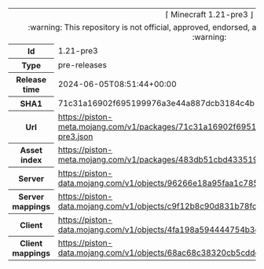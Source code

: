 <html><table>
<tr><td colspan="2" align="center"><img width="0" height="0"><br/>⌈ Minecraft 1.21-pre3 ⌋<br/><img width="0" height="0"></td></tr>
<tr><td colspan="2" align="center"><img width="0" height="0"><br/>
:warning: This repository is not official, approved, endorsed, associated or connected with Mojang :warning:
<br/><img width="0" height="0"></td></tr>
<tr><th>Id</th><td>1.21-pre3</td></tr>
<tr><th>Type</th><td>pre-releases</td></tr>
<tr><th>Release time</th><td>2024-06-05T08:51:44+00:00</td></tr>
<tr><th>SHA1</th><td>71c31a16902f695199976a3e44a887dcb3184c4b</td></tr>
<tr><th>Url</th><td><a href="https://piston-meta.mojang.com/v1/packages/71c31a16902f695199976a3e44a887dcb3184c4b/1.21-pre3.json">https://piston-meta.mojang.com/v1/packages/71c31a16902f695199976a3e44a887dcb3184c4b/1.21-pre3.json</a></td></tr>
<tr><th>Asset index</th><td><a href="https://piston-meta.mojang.com/v1/packages/483db51cbd4335190b40f225213b7b03a1075a80/17.json">https://piston-meta.mojang.com/v1/packages/483db51cbd4335190b40f225213b7b03a1075a80/17.json</a></td></tr>
<tr><th>Server</th><td><a href="https://piston-data.mojang.com/v1/objects/96266e18a95faa1c785ac852315e886d0e8bb174/server.jar">https://piston-data.mojang.com/v1/objects/96266e18a95faa1c785ac852315e886d0e8bb174/server.jar</a></td></tr>
<tr><th>Server mappings</th><td><a href="https://piston-data.mojang.com/v1/objects/c9f12b8c90d831b78fcc94cb596e2afe5ccedfb5/server.txt">https://piston-data.mojang.com/v1/objects/c9f12b8c90d831b78fcc94cb596e2afe5ccedfb5/server.txt</a></td></tr>
<tr><th>Client</th><td><a href="https://piston-data.mojang.com/v1/objects/4fa198a594444754b3e329a2b2ca9e2ebb80ac82/client.jar">https://piston-data.mojang.com/v1/objects/4fa198a594444754b3e329a2b2ca9e2ebb80ac82/client.jar</a></td></tr>
<tr><th>Client mappings</th><td><a href="https://piston-data.mojang.com/v1/objects/68ac68c38320cb5cddefd82f22fe953b44416a33/client.txt">https://piston-data.mojang.com/v1/objects/68ac68c38320cb5cddefd82f22fe953b44416a33/client.txt</a></td></tr>
</table></html>